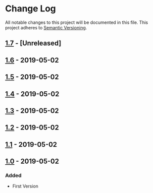 # Change Log

All notable changes to this project will be documented in this file.
This project adheres to [Semantic Versioning](http://semver.org/).

## [1.7](https://github.com/CCCSV/RepoTest/compare/v1.6...dev) - [Unreleased]

## [1.6](https://github.com/CCCSV/RepoTest/compare/v1.5...v1.6) - 2019-05-02

## [1.5](https://github.com/CCCSV/RepoTest/compare/v1.4...v1.5) - 2019-05-02

## [1.4](https://github.com/CCCSV/RepoTest/compare/v1.3...v1.4) - 2019-05-02

## [1.3](https://github.com/CCCSV/RepoTest/compare/v1.2...v1.3) - 2019-05-02

## [1.2](https://github.com/CCCSV/RepoTest/compare/v1.1...v1.2) - 2019-05-02

## [1.1](https://github.com/CCCSV/RepoTest/compare/v1.0...v1.1) - 2019-05-02

## [1.0](https://github.com/CCCSV/RepoTest/compare/v1.0...v1.0) - 2019-05-02

### Added
* First Version
